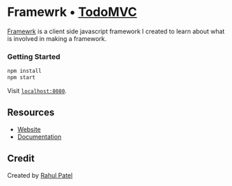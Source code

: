 # Framewrk • [TodoMVC](http://todomvc.com)

[Framewrk](https://github.com/rahulpatel/framewrk) is a client side javascript framework I created to learn about what is involved in making a framework.

### Getting Started

```javascript
npm install
npm start
```

Visit [`localhost:8080`](http://localhost:8080).

## Resources

- [Website](https://github.com/rahulpatel/framewrk)
- [Documentation](https://github.com/rahulpatel/framewrk)

## Credit

Created by [Rahul Patel](http://rahulp.co.uk)

